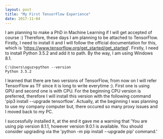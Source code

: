 ```yaml
---
layout: post
title: "My First TensorFlow Experience"
date: 2017-11-04
---
```


I am planning to make a PhD in Machine Learning if I will get accepted of course :) Therefore, these days I am planning to be attached to
TensorFlow. Firstly, I need to install it and I will follow the official documentation for this, which is 'https://www.tensorflow.org/get_started/get_started'. Firstly, I need to install Python 3.5.2 and add it to path. By the way, I am using
Windows 8.1. 

```
C:\Users\oguz>python --version
Python 3.5.2
```

I learned that there are two versions of TensorFlow, from now on I will refer TensorFlow as TF since it is long to write everytime :). 
First one is using GPU and second one is with CPU. For the beginning CPU version is preferred, therefore I will install this version with
the following command 'pip3 install --upgrade tensorflow'. Actually, at the beginning I was planning to use my company computer but, 
there occured so many proxy issues and I moved back to my PC. 

I successfully installed it, at the end it gave me a warning that 'You are using pip version 8.1.1, however version 9.0.1 is available.
You should consider upgrading via the 'python -m pip install --upgrade pip' command.' 
